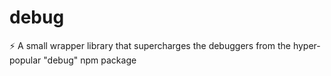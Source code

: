# debug
⚡ A small wrapper library that supercharges the debuggers from the hyper-popular "debug" npm package
